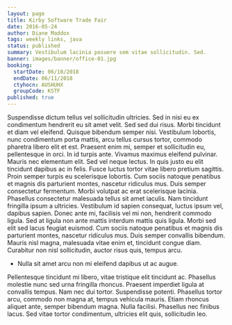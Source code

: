```yaml
---
layout: page
title: Kirby Software Trade Fair
date: 2016-05-24
author: Diane Maddox
tags: weekly links, java
status: published
summary: Vestibulum lacinia posuere sem vitae sollicitudin. Sed.
banner: images/banner/office-01.jpg
booking:
  startDate: 06/10/2018
  endDate: 06/11/2018
  ctyhocn: AUSHUHX
  groupCode: KSTF
published: true
---
```

Suspendisse dictum tellus vel sollicitudin ultricies. Sed in nisi eu ex condimentum hendrerit eu sit amet velit. Sed sed dui risus. Morbi tincidunt et diam vel eleifend. Quisque bibendum semper nisi. Vestibulum lobortis, nunc condimentum porta mattis, arcu tellus cursus tortor, commodo pharetra libero elit et est. Praesent enim mi, semper et sollicitudin eu, pellentesque in orci. In id turpis ante. Vivamus maximus eleifend pulvinar. Mauris nec elementum elit. Sed vel neque lectus. In quis justo eu elit tincidunt dapibus ac in felis. Fusce luctus tortor vitae libero pretium sagittis.
Proin semper turpis eu scelerisque lobortis. Cum sociis natoque penatibus et magnis dis parturient montes, nascetur ridiculus mus. Duis semper consectetur fermentum. Morbi volutpat ac erat scelerisque lacinia. Phasellus consectetur malesuada tellus sit amet iaculis. Nam tincidunt fringilla ipsum a ultricies. Vestibulum id sapien consequat, luctus ipsum vel, dapibus sapien. Donec ante mi, facilisis vel mi non, hendrerit commodo ligula. Sed at ligula non ante mattis interdum mattis quis ligula. Morbi sed elit sed lacus feugiat euismod. Cum sociis natoque penatibus et magnis dis parturient montes, nascetur ridiculus mus. Duis semper convallis bibendum. Mauris nisl magna, malesuada vitae enim et, tincidunt congue diam. Curabitur non nisl sollicitudin, auctor risus quis, tempus arcu.

* Nulla sit amet arcu non mi eleifend dapibus ut ac augue.

Pellentesque tincidunt mi libero, vitae tristique elit tincidunt ac. Phasellus molestie nunc sed urna fringilla rhoncus. Praesent imperdiet ligula at convallis tempus. Nam nec dui tortor. Suspendisse potenti. Phasellus tortor arcu, commodo non magna at, tempus vehicula mauris. Etiam rhoncus aliquet ante, semper bibendum magna. Nulla facilisi. Phasellus nec finibus lacus. Sed vitae tortor condimentum, ultricies elit quis, sollicitudin leo.
